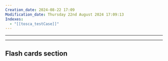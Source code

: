 ```yaml
---
Creation_date: 2024-08-22 17:09
Modification_date: Thursday 22nd August 2024 17:09:13
Indexes:
  - "[[tosca_testCase]]"
---
```



----








---
## Flash cards section
